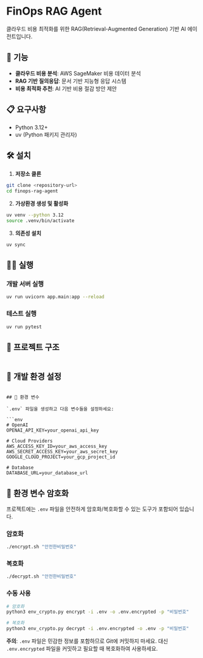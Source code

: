 # FinOps RAG Agent

클라우드 비용 최적화를 위한 RAG(Retrieval-Augmented Generation) 기반 AI 에이전트입니다.

## 🚀 기능

- **클라우드 비용 분석**: AWS SageMaker 비용 데이터 분석
- **RAG 기반 질의응답**: 문서 기반 지능형 응답 시스템
- **비용 최적화 추천**: AI 기반 비용 절감 방안 제안

## 📋 요구사항

- Python 3.12+
- uv (Python 패키지 관리자)

## 🛠️ 설치

1. **저장소 클론**
```bash
git clone <repository-url>
cd finops-rag-agent
```

2. **가상환경 생성 및 활성화**
```bash
uv venv --python 3.12
source .venv/bin/activate
```

3. **의존성 설치**
```bash
uv sync
```

## 🏃‍♂️ 실행

### 개발 서버 실행
```bash
uv run uvicorn app.main:app --reload
```

### 테스트 실행
```bash
uv run pytest
```

## 📁 프로젝트 구조

```
```

## 🔧 개발 환경 설정

```

## 📝 환경 변수

`.env` 파일을 생성하고 다음 변수들을 설정하세요:

```env
# OpenAI
OPENAI_API_KEY=your_openai_api_key

# Cloud Providers
AWS_ACCESS_KEY_ID=your_aws_access_key
AWS_SECRET_ACCESS_KEY=your_aws_secret_key
GOOGLE_CLOUD_PROJECT=your_gcp_project_id

# Database
DATABASE_URL=your_database_url
```

## 🔐 환경 변수 암호화

프로젝트에는 `.env` 파일을 안전하게 암호화/복호화할 수 있는 도구가 포함되어 있습니다.

### 암호화
```bash
./encrypt.sh "안전한비밀번호"
```

### 복호화
```bash
./decrypt.sh "안전한비밀번호"
```

### 수동 사용
```bash
# 암호화
python3 env_crypto.py encrypt -i .env -o .env.encrypted -p "비밀번호"

# 복호화
python3 env_crypto.py decrypt -i .env.encrypted -o .env -p "비밀번호"
```

**주의**: `.env` 파일은 민감한 정보를 포함하므로 Git에 커밋하지 마세요. 대신 `.env.encrypted` 파일을 커밋하고 필요할 때 복호화하여 사용하세요.
